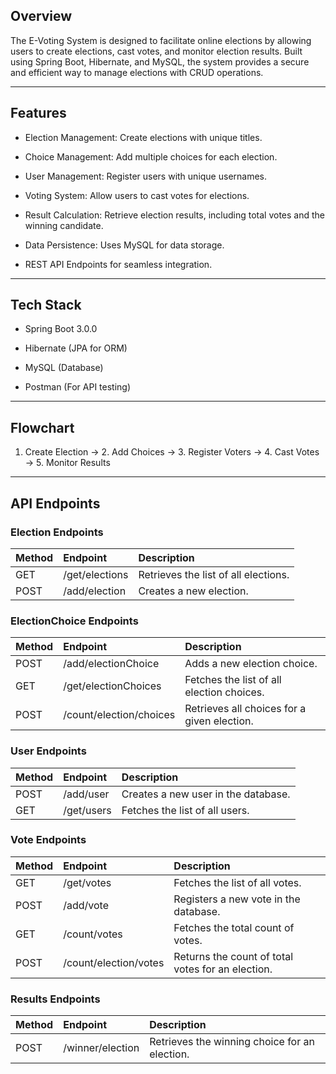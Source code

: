 ## Overview

The E-Voting System is designed to facilitate online elections by allowing users to create elections, cast votes, and monitor election results. Built using Spring Boot, Hibernate, and MySQL, the system provides a secure and efficient way to manage elections with CRUD operations.

---

## Features

* Election Management: Create elections with unique titles.

* Choice Management: Add multiple choices for each election.

* User Management: Register users with unique usernames.

* Voting System: Allow users to cast votes for elections.

* Result Calculation: Retrieve election results, including total votes and the winning candidate.

* Data Persistence: Uses MySQL for data storage.

* REST API Endpoints for seamless integration.

---

## Tech Stack

* Spring Boot 3.0.0

* Hibernate (JPA for ORM)

* MySQL (Database)

* Postman (For API testing)

---

## Flowchart

1. Create Election → 2. Add Choices → 3. Register Voters → 4. Cast Votes → 5. Monitor Results

---

## API Endpoints


### Election Endpoints

| Method       | Endpoint       | Description                          |
| ------------ |:---------------|:-------------------------------------|
| GET          | /get/elections | Retrieves the list of all elections. |
| POST         | /add/election  | Creates a new election.              |


### ElectionChoice Endpoints

| Method       | Endpoint                | Description                                 |
| ------------ |:------------------------|:--------------------------------------------|
| POST         | /add/electionChoice     | Adds a new election choice.                 |
| GET          | /get/electionChoices    | Fetches the list of all election choices.   |
| POST         | /count/election/choices | Retrieves all choices for a given election. |


### User Endpoints

| Method       | Endpoint   | Description                         |
| ------------ |:-----------|:------------------------------------|
| POST         | /add/user  | Creates a new user in the database. |
| GET          | /get/users | Fetches the list of all users.      |


### Vote Endpoints

| Method       | Endpoint              | Description                                       |
| ------------ |:----------------------|:--------------------------------------------------|
| GET          | /get/votes            | Fetches the list of all votes.                    |
| POST         | /add/vote             | Registers a new vote in the database.             |
| GET          | /count/votes          | Fetches the total count of votes.                 |
| POST         | /count/election/votes | Returns the count of total votes for an election. |


### Results Endpoints

| Method       | Endpoint         | Description                                   |
| ------------ |:-----------------|:----------------------------------------------|
| POST         | /winner/election | Retrieves the winning choice for an election. |


